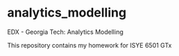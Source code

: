 # analytics_modelling
EDX - Georgia Tech: Analytics Modelling

This repository contains my homework for ISYE 6501 GTx
